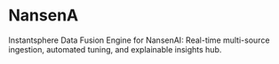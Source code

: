 # NansenA
Instantsphere Data Fusion Engine for NansenAI: Real-time multi-source ingestion, automated tuning, and explainable insights hub.
